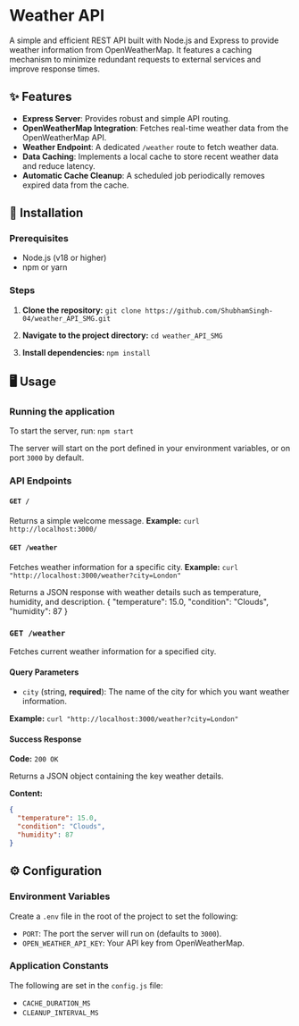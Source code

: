 # Weather API

A simple and efficient REST API built with Node.js and Express to provide weather information from OpenWeatherMap. It features a caching mechanism to minimize redundant requests to external services and improve response times.

## ✨ Features

- **Express Server**: Provides robust and simple API routing.
- **OpenWeatherMap Integration**: Fetches real-time weather data from the OpenWeatherMap API.
- **Weather Endpoint**: A dedicated `/weather` route to fetch weather data.
- **Data Caching**: Implements a local cache to store recent weather data and reduce latency.
- **Automatic Cache Cleanup**: A scheduled job periodically removes expired data from the cache.

## 🚀 Installation

### Prerequisites

- Node.js (v18 or higher)
- npm or yarn

### Steps

1.  **Clone the repository:**
    `git clone https://github.com/ShubhamSingh-04/weather_API_SMG.git`

2.  **Navigate to the project directory:**
    `cd weather_API_SMG`

3.  **Install dependencies:**
    `npm install`

## 🖥️ Usage

### Running the application

To start the server, run: `npm start`

The server will start on the port defined in your environment variables, or on port `3000` by default.

### API Endpoints

#### `GET /`

Returns a simple welcome message.
**Example:** `curl http://localhost:3000/`

#### `GET /weather`

Fetches weather information for a specific city.
**Example:** `curl "http://localhost:3000/weather?city=London"`

Returns a JSON response with weather details such as temperature, humidity, and description.
{
"temperature": 15.0,
"condition": "Clouds",
"humidity": 87
}

### `GET /weather`

Fetches current weather information for a specified city.

#### Query Parameters

- `city` (string, **required**): The name of the city for which you want weather information.

**Example:** `curl "http://localhost:3000/weather?city=London"`

#### Success Response

**Code:** `200 OK`

Returns a JSON object containing the key weather details.

**Content:**

```json
{
  "temperature": 15.0,
  "condition": "Clouds",
  "humidity": 87
}
```

## ⚙️ Configuration

### Environment Variables

Create a `.env` file in the root of the project to set the following:

- `PORT`: The port the server will run on (defaults to `3000`).
- `OPEN_WEATHER_API_KEY`: Your API key from OpenWeatherMap.

### Application Constants

The following are set in the `config.js` file:

- `CACHE_DURATION_MS`
- `CLEANUP_INTERVAL_MS`
